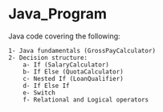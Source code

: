 # Java_Program
Java code covering the following: 

    1- Java fundamentals (GrossPayCalculator)
    2- Decision structure:
        a- If (SalaryCalculator)
        b- If Else (QuotaCalculator)
        c- Nested If (LoanQualifier)
        d- If Else If 
        e- Switch 
        f- Relational and Logical operators
    

